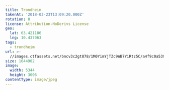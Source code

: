 ```yaml
---
title: Trondheim
takenAt: '2018-03-23T13:09:20.000Z'
rotation: 0
license: Attribution-NoDerivs License
geo:
  lat: 63.421186
  lng: 10.437063
tags:
  - trondheim
url: >-
  //images.ctfassets.net/bncv3c2gt878/1M0YimYjTZc9nB7YiRtz5C/a4f9c0a5399ff17d42fd8750b66d467a/trondheim_40092883385_o
size: 1644902
image:
  width: 5344
  height: 3006
contentType: image/jpeg
---
```


